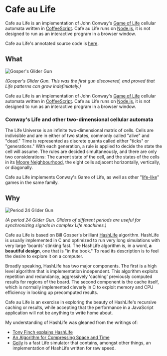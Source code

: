 # Cafe au Life

Cafe au Life is an implementation of John Conway's [Game of Life][life] cellular automata written in [CoffeeScript][cs]. Cafe au Life runs on [Node.js][node], it is not designed to run as an interactive program in a browser window.

[life]: http://en.wikipedia.org/wiki/Conway's_Game_of_Life
[cs]: http://jashkenas.github.com/coffee-script/
[node]: http://nodejs.org

Cafe au Life's annotated source code is [here](http://raganwald.github.com/cafeaulife/docs/cafeaulife.html).

## What

![Gosper's Glider Gun](http://raganwald.github.com/cafeaulife/doc/gospers_glider_gun.gif)

*(Gosper's Glider Gun. This was the first gun discovered, and proved that Life patterns can grow indefiniately.)*

Cafe au Life is an implementation of John Conway's [Game of Life][life] cellular automata written in [CoffeeScript][cs].
Cafe au Life runs on [Node.js][node], it is not designed to run as an interactive program in a browser window.

[life]: http://en.wikipedia.org/wiki/Conway's_Game_of_Life
[cs]: http://jashkenas.github.com/coffee-script/
[node]: http://nodejs.org

### Conway's Life and other two-dimensional cellular automata

The Life Universe is an infinite two-dimensional matrix of cells. Cells are indivisible and are in either of two states,
commonly called "alive" and "dead." Time is represented as discrete quanta called either "ticks" or "generations."
With each generation, a rule is applied to decide the state the cell will assume. The rules are decided simultaneously,
and there are only two considerations: The current state of the cell, and the states of the cells in its
[Moore Neighbourhood][moore], the eight cells adjacent horizontally, vertically, or diagonally.

Cafe au Life implements Conway's Game of Life, as well as other "[life-like][ll]" games in the same family.

[ll]: http://www.conwaylife.com/wiki/Cellular_automaton#Well-known_Life-like_cellular_automata
[moore]: http://en.wikipedia.org/wiki/Moore_neighborhood

## Why

![Period 24 Glider Gun](http://raganwald.github.com/cafeaulife/doc/Trueperiod24gun.png)

*(A period 24 Glider Gun. Gliders of different periods are useful for synchronizing signals in complex
Life machines.)*

Cafe au Life is based on Bill Gosper's brilliant [HashLife][hl] algorithm. HashLife is usually implemented in C and optimized
to run very long simulations with very large 'boards' stinking fast. The HashLife algorithm is, in a word,
**a beautiful design**, one that is "in the book." To read its description is to feel the desire to explore it on a computer.

Broadly speaking, HashLife has two major components. The first is a high level algorithm that is implementation independent.
This algorithm exploits repetition and redundancy, aggressively 'caching' previously computed results for regions of the board.
The second component is the cache itself, which is normally implemented cleverly in C to exploit memory and CPU efficiency
in looking up precomputed results.

Cafe au Life is an exercise in exploring the beauty of HashLife's recursive caching or results, while accepting that the
performance in a JavaScript application will not be anything to write home about.

[hl]: http://en.wikipedia.org/wiki/Hashlife

My understanding of HashLife was gleaned from the writings of:

* [Tony Finch explains HashLife](http://fanf.livejournal.com/83709.html)
* [An Algorithm for Compressing Space and Time](http://drdobbs.com/jvm/184406478)
* [Golly][golly] is a fast Life simulator that contains, amongst other things, an implementation of HashLife written for raw speed.

[golly]: http://golly.sourceforge.net/